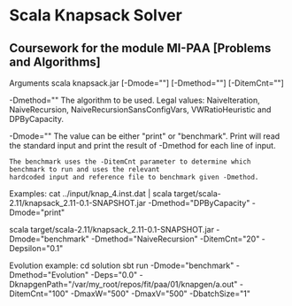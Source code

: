 # Scala Knapsack Solver
## Coursework for the module MI-PAA [Problems and Algorithms]

Arguments
scala knapsack.jar [-Dmode="<mode>"] [-Dmethod="<method>"] [-DitemCnt="<n>"]

-Dmethod="<method>"
	The algorithm to be used. Legal values: NaiveIteration, NaiveRecursion, NaiveRecursionSansConfigVars,
	VWRatioHeuristic and DPByCapacity.

-Dmode="<mode>"
	The <mode> value can be either "print" or "benchmark". Print will read the standard input and print
	the result of -Dmethod for each line of input.

	The benchmark uses the -DitemCnt parameter to determine which benchmark to run and uses the relevant
	hardcoded input and reference file to benchmark given -Dmethod.

Examples:
cat ../input/knap_4.inst.dat | scala target/scala-2.11/knapsack_2.11-0.1-SNAPSHOT.jar -Dmethod="DPByCapacity" -Dmode="print"

scala target/scala-2.11/knapsack_2.11-0.1-SNAPSHOT.jar -Dmode="benchmark" -Dmethod="NaiveRecursion" -DitemCnt="20" -Depsilon="0.1"

Evolution example:
cd solution
sbt run -Dmode="benchmark" -Dmethod="Evolution" -Deps="0.0" -DknapgenPath="/var/my_root/repos/fit/paa/01/knapgen/a.out" -DitemCnt="100" -DmaxW="500" -DmaxV="500" -DbatchSize="1"
